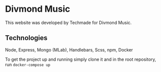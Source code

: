 # Divmond Music

This website was developed by Techmade for Divmond Music.

## Technologies

Node, Express, Mongo (MLab), Handlebars, Scss, npm, Docker

To get the project up and running simply clone it and in the root repository, run `docker-compose up`
